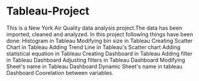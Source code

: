 # Tableau-Project

This is a New York Air Quality data analysis project.The data has been imported, cleaned and analyzed.
In this project following things have been done:
Histogram in Tableau
Modifying bin size in Tableau
Creating Scatter Chart in Tableau
Adding Trend Line in Tableau's Scatter chart
Adding statistical equation in Tableau
Creating Dashboard in Tableau
Adding filter in Tableau Dashboard
Adjusting filters in Tableau Dashboard
Modifying Sheet's name in Tableau Dashboard
Dynamic Sheet's name in tableau Dashboard
Coorelation between variables.
